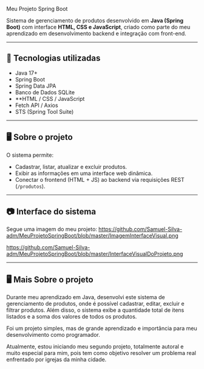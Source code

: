 Meu Projeto Spring Boot

Sistema de gerenciamento de produtos desenvolvido em **Java (Spring Boot)** com interface **HTML, CSS e JavaScript**,
criado como parte do meu aprendizado em desenvolvimento backend e integração com front-end.

---

## 🚀 Tecnologias utilizadas
- Java 17+
- Spring Boot
- Spring Data JPA
- Banco de Dados SQLite
- **HTML / CSS / JavaScript
- Fetch API / Axios
- STS (Spring Tool Suite)

---

## 🖥️ Sobre o projeto
O sistema permite:
- Cadastrar, listar, atualizar e excluir produtos.
- Exibir as informações em uma interface web dinâmica.
- Conectar o frontend (HTML + JS) ao backend via requisições REST (`/produtos`).

---

## 📷 Interface do sistema
Segue uma imagem do meu projeto:
https://github.com/Samuel-Silva-adm/MeuProjetoSpringBoot/blob/master/ImagemInterfaceVisual.png

https://github.com/Samuel-Silva-adm/MeuProjetoSpringBoot/blob/master/InterfaceVisualDoProjeto.png

---

## 🖥️ Mais Sobre o projeto
  Durante meu aprendizado em Java, desenvolvi este sistema de gerenciamento de produtos, onde é possível cadastrar, editar, excluir e filtrar produtos.
Além disso, o sistema exibe a quantidade total de itens listados e a soma dos valores de todos os produtos.

Foi um projeto simples, mas de grande aprendizado e importância para meu desenvolvimento como programador.

Atualmente, estou iniciando meu segundo projeto, totalmente autoral e muito especial para mim, pois tem como objetivo resolver um problema real enfrentado por igrejas da minha cidade.
  



